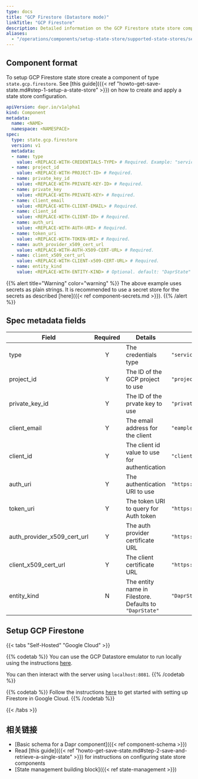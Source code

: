 ```yaml
---
type: docs
title: "GCP Firestore (Datastore mode)"
linkTitle: "GCP Firestore"
description: Detailed information on the GCP Firestore state store component
aliases:
  - "/operations/components/setup-state-store/supported-state-stores/setup-firestore/"
---
```


## Component format

To setup GCP Firestore state store create a component of type `state.gcp.firestore`. See [this guide]({{< ref "howto-get-save-state.md#step-1-setup-a-state-store" >}}) on how to create and apply a state store configuration.


```yaml
apiVersion: dapr.io/v1alpha1
kind: Component
metadata:
  name: <NAME>
  namespace: <NAMESPACE>
spec:
  type: state.gcp.firestore
  version: v1
  metadata:
  - name: type
    value: <REPLACE-WITH-CREDENTIALS-TYPE> # Required. Example: "serviceaccount"
  - name: project_id
    value: <REPLACE-WITH-PROJECT-ID> # Required.
  - name: private_key_id
    value: <REPLACE-WITH-PRIVATE-KEY-ID> # Required.
  - name: private_key
    value: <REPLACE-WITH-PRIVATE-KEY> # Required.
  - name: client_email
    value: <REPLACE-WITH-CLIENT-EMAIL> # Required.
  - name: client_id
    value: <REPLACE-WITH-CLIENT-ID> # Required.
  - name: auth_uri
    value: <REPLACE-WITH-AUTH-URI> # Required.
  - name: token_uri
    value: <REPLACE-WITH-TOKEN-URI> # Required.
  - name: auth_provider_x509_cert_url
    value: <REPLACE-WITH-AUTH-X509-CERT-URL> # Required.
  - name: client_x509_cert_url
    value: <REPLACE-WITH-CLIENT-x509-CERT-URL> # Required.
  - name: entity_kind
    value: <REPLACE-WITH-ENTITY-KIND> # Optional. default: "DaprState"
```

{{% alert title="Warning" color="warning" %}}
The above example uses secrets as plain strings. It is recommended to use a secret store for the secrets as described [here]({{< ref component-secrets.md >}}).
{{% /alert %}}

## Spec metadata fields

| Field                           | Required | Details                                                 | Example                                                 |
| ------------------------------- |:--------:| ------------------------------------------------------- | ------------------------------------------------------- |
| type                            |    Y     | The credentials type                                    | `"serviceaccount"`                                      |
| project_id                      |    Y     | The ID of the GCP project to use                        | `"project-id"`                                          |
| private_key_id                |    Y     | The ID of the prvate key to use                         | `"private-key-id"`                                      |
| client_email                    |    Y     | The email address for the client                        | `"eample@example.com"`                                  |
| client_id                       |    Y     | The client id value to use for authentication           | `"client-id"`                                           |
| auth_uri                        |    Y     | The authentication URI to use                           | `"https://accounts.google.com/o/oauth2/auth"`           |
| token_uri                       |    Y     | The token URI to query for Auth token                   | `"https://oauth2.googleapis.com/token"`                 |
| auth_provider_x509_cert_url |    Y     | The auth provider certificate URL                       | `"https://www.googleapis.com/oauth2/v1/certs"`          |
| client_x509_cert_url          |    Y     | The client certificate URL                              | `"https://www.googleapis.com/robot/v1/metadata/x509/x"` |
| entity_kind                     |    N     | The entity name in Filestore. Defaults to `"DaprState"` | `"DaprState"`                                           |

## Setup GCP Firestone

{{< tabs "Self-Hosted" "Google Cloud" >}}

{{% codetab %}}
You can use the GCP Datastore emulator to run locally using the instructions [here](https://cloud.google.com/datastore/docs/tools/datastore-emulator).

You can then interact with the server using `localhost:8081`.
{{% /codetab %}}

{{% codetab %}}
Follow the instructions [here](https://cloud.google.com/datastore/docs/quickstart) to get started with setting up Firestore in Google Cloud.
{{% /codetab %}}

{{< /tabs >}}


## 相关链接
- [Basic schema for a Dapr component]({{< ref component-schema >}})
- Read [this guide]({{< ref "howto-get-save-state.md#step-2-save-and-retrieve-a-single-state" >}}) for instructions on configuring state store components
- [State management building block]({{< ref state-management >}})
